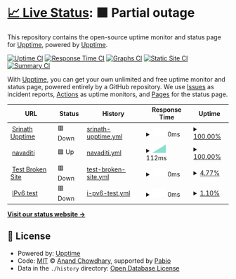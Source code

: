 # [📈 Live Status](https://demo.upptime.js.org): <!--live status--> **🟧 Partial outage**

This repository contains the open-source uptime monitor and status page for [Upptime](https://upptime.js.org), powered by [Upptime](https://github.com/upptime/upptime).

[![Uptime CI](https://github.com/srinath2125/upptime/workflows/Uptime%20CI/badge.svg)](https://github.com/srinath2125/upptime/actions?query=workflow%3A%22Uptime+CI%22)
[![Response Time CI](https://github.com/srinath2125/upptime/workflows/Response%20Time%20CI/badge.svg)](https://github.com/srinath2125/upptime/actions?query=workflow%3A%22Response+Time+CI%22)
[![Graphs CI](https://github.com/srinath2125/upptime/workflows/Graphs%20CI/badge.svg)](https://github.com/srinath2125/upptime/actions?query=workflow%3A%22Graphs+CI%22)
[![Static Site CI](https://github.com/srinath2125/upptime/workflows/Static%20Site%20CI/badge.svg)](https://github.com/srinath2125/upptime/actions?query=workflow%3A%22Static+Site+CI%22)
[![Summary CI](https://github.com/srinath2125/upptime/workflows/Summary%20CI/badge.svg)](https://github.com/srinath2125/upptime/actions?query=workflow%3A%22Summary+CI%22)

With [Upptime](https://upptime.js.org), you can get your own unlimited and free uptime monitor and status page, powered entirely by a GitHub repository. We use [Issues](https://github.com/upptime/upptime/issues) as incident reports, [Actions](https://github.com/srinath2125/upptime/actions) as uptime monitors, and [Pages](https://demo.upptime.js.org) for the status page.

<!--start: status pages-->
<!-- This summary is generated by Upptime (https://github.com/upptime/upptime) -->
<!-- Do not edit this manually, your changes will be overwritten -->
<!-- prettier-ignore -->
| URL | Status | History | Response Time | Uptime |
| --- | ------ | ------- | ------------- | ------ |
| <img alt="" src="https://icons.duckduckgo.com/ip3/srinath2125.github.io.ico" height="13"> [Srinath Upptime](https://srinath2125.github.io/upptime/) | 🟥 Down | [srinath-upptime.yml](https://github.com/srinath2125/upptime/commits/HEAD/history/srinath-upptime.yml) | <details><summary><img alt="Response time graph" src="./graphs/srinath-upptime/response-time-week.png" height="20"> 0ms</summary><br><a href="https://demo.upptime.js.org/history/srinath-upptime"><img alt="Response time 0" src="https://img.shields.io/endpoint?url=https%3A%2F%2Fraw.githubusercontent.com%2Fsrinath2125%2Fupptime%2FHEAD%2Fapi%2Fsrinath-upptime%2Fresponse-time.json"></a><br><a href="https://demo.upptime.js.org/history/srinath-upptime"><img alt="24-hour response time 0" src="https://img.shields.io/endpoint?url=https%3A%2F%2Fraw.githubusercontent.com%2Fsrinath2125%2Fupptime%2FHEAD%2Fapi%2Fsrinath-upptime%2Fresponse-time-day.json"></a><br><a href="https://demo.upptime.js.org/history/srinath-upptime"><img alt="7-day response time 0" src="https://img.shields.io/endpoint?url=https%3A%2F%2Fraw.githubusercontent.com%2Fsrinath2125%2Fupptime%2FHEAD%2Fapi%2Fsrinath-upptime%2Fresponse-time-week.json"></a><br><a href="https://demo.upptime.js.org/history/srinath-upptime"><img alt="30-day response time 0" src="https://img.shields.io/endpoint?url=https%3A%2F%2Fraw.githubusercontent.com%2Fsrinath2125%2Fupptime%2FHEAD%2Fapi%2Fsrinath-upptime%2Fresponse-time-month.json"></a><br><a href="https://demo.upptime.js.org/history/srinath-upptime"><img alt="1-year response time 0" src="https://img.shields.io/endpoint?url=https%3A%2F%2Fraw.githubusercontent.com%2Fsrinath2125%2Fupptime%2FHEAD%2Fapi%2Fsrinath-upptime%2Fresponse-time-year.json"></a></details> | <details><summary><a href="https://demo.upptime.js.org/history/srinath-upptime">100.00%</a></summary><a href="https://demo.upptime.js.org/history/srinath-upptime"><img alt="All-time uptime 100.00%" src="https://img.shields.io/endpoint?url=https%3A%2F%2Fraw.githubusercontent.com%2Fsrinath2125%2Fupptime%2FHEAD%2Fapi%2Fsrinath-upptime%2Fuptime.json"></a><br><a href="https://demo.upptime.js.org/history/srinath-upptime"><img alt="24-hour uptime 100.00%" src="https://img.shields.io/endpoint?url=https%3A%2F%2Fraw.githubusercontent.com%2Fsrinath2125%2Fupptime%2FHEAD%2Fapi%2Fsrinath-upptime%2Fuptime-day.json"></a><br><a href="https://demo.upptime.js.org/history/srinath-upptime"><img alt="7-day uptime 100.00%" src="https://img.shields.io/endpoint?url=https%3A%2F%2Fraw.githubusercontent.com%2Fsrinath2125%2Fupptime%2FHEAD%2Fapi%2Fsrinath-upptime%2Fuptime-week.json"></a><br><a href="https://demo.upptime.js.org/history/srinath-upptime"><img alt="30-day uptime 100.00%" src="https://img.shields.io/endpoint?url=https%3A%2F%2Fraw.githubusercontent.com%2Fsrinath2125%2Fupptime%2FHEAD%2Fapi%2Fsrinath-upptime%2Fuptime-month.json"></a><br><a href="https://demo.upptime.js.org/history/srinath-upptime"><img alt="1-year uptime 100.00%" src="https://img.shields.io/endpoint?url=https%3A%2F%2Fraw.githubusercontent.com%2Fsrinath2125%2Fupptime%2FHEAD%2Fapi%2Fsrinath-upptime%2Fuptime-year.json"></a></details>
| <img alt="" src="https://icons.duckduckgo.com/ip3/www.navadhiti.com.ico" height="13"> [navaditi](https://www.navadhiti.com/) | 🟩 Up | [navaditi.yml](https://github.com/srinath2125/upptime/commits/HEAD/history/navaditi.yml) | <details><summary><img alt="Response time graph" src="./graphs/navaditi/response-time-week.png" height="20"> 112ms</summary><br><a href="https://demo.upptime.js.org/history/navaditi"><img alt="Response time 112" src="https://img.shields.io/endpoint?url=https%3A%2F%2Fraw.githubusercontent.com%2Fsrinath2125%2Fupptime%2FHEAD%2Fapi%2Fnavaditi%2Fresponse-time.json"></a><br><a href="https://demo.upptime.js.org/history/navaditi"><img alt="24-hour response time 112" src="https://img.shields.io/endpoint?url=https%3A%2F%2Fraw.githubusercontent.com%2Fsrinath2125%2Fupptime%2FHEAD%2Fapi%2Fnavaditi%2Fresponse-time-day.json"></a><br><a href="https://demo.upptime.js.org/history/navaditi"><img alt="7-day response time 112" src="https://img.shields.io/endpoint?url=https%3A%2F%2Fraw.githubusercontent.com%2Fsrinath2125%2Fupptime%2FHEAD%2Fapi%2Fnavaditi%2Fresponse-time-week.json"></a><br><a href="https://demo.upptime.js.org/history/navaditi"><img alt="30-day response time 112" src="https://img.shields.io/endpoint?url=https%3A%2F%2Fraw.githubusercontent.com%2Fsrinath2125%2Fupptime%2FHEAD%2Fapi%2Fnavaditi%2Fresponse-time-month.json"></a><br><a href="https://demo.upptime.js.org/history/navaditi"><img alt="1-year response time 112" src="https://img.shields.io/endpoint?url=https%3A%2F%2Fraw.githubusercontent.com%2Fsrinath2125%2Fupptime%2FHEAD%2Fapi%2Fnavaditi%2Fresponse-time-year.json"></a></details> | <details><summary><a href="https://demo.upptime.js.org/history/navaditi">100.00%</a></summary><a href="https://demo.upptime.js.org/history/navaditi"><img alt="All-time uptime 100.00%" src="https://img.shields.io/endpoint?url=https%3A%2F%2Fraw.githubusercontent.com%2Fsrinath2125%2Fupptime%2FHEAD%2Fapi%2Fnavaditi%2Fuptime.json"></a><br><a href="https://demo.upptime.js.org/history/navaditi"><img alt="24-hour uptime 100.00%" src="https://img.shields.io/endpoint?url=https%3A%2F%2Fraw.githubusercontent.com%2Fsrinath2125%2Fupptime%2FHEAD%2Fapi%2Fnavaditi%2Fuptime-day.json"></a><br><a href="https://demo.upptime.js.org/history/navaditi"><img alt="7-day uptime 100.00%" src="https://img.shields.io/endpoint?url=https%3A%2F%2Fraw.githubusercontent.com%2Fsrinath2125%2Fupptime%2FHEAD%2Fapi%2Fnavaditi%2Fuptime-week.json"></a><br><a href="https://demo.upptime.js.org/history/navaditi"><img alt="30-day uptime 100.00%" src="https://img.shields.io/endpoint?url=https%3A%2F%2Fraw.githubusercontent.com%2Fsrinath2125%2Fupptime%2FHEAD%2Fapi%2Fnavaditi%2Fuptime-month.json"></a><br><a href="https://demo.upptime.js.org/history/navaditi"><img alt="1-year uptime 100.00%" src="https://img.shields.io/endpoint?url=https%3A%2F%2Fraw.githubusercontent.com%2Fsrinath2125%2Fupptime%2FHEAD%2Fapi%2Fnavaditi%2Fuptime-year.json"></a></details>
| <img alt="" src="https://icons.duckduckgo.com/ip3/thissitedoesnotexist.koj.co.ico" height="13"> [Test Broken Site](https://thissitedoesnotexist.koj.co) | 🟥 Down | [test-broken-site.yml](https://github.com/srinath2125/upptime/commits/HEAD/history/test-broken-site.yml) | <details><summary><img alt="Response time graph" src="./graphs/test-broken-site/response-time-week.png" height="20"> 0ms</summary><br><a href="https://demo.upptime.js.org/history/test-broken-site"><img alt="Response time 0" src="https://img.shields.io/endpoint?url=https%3A%2F%2Fraw.githubusercontent.com%2Fsrinath2125%2Fupptime%2FHEAD%2Fapi%2Ftest-broken-site%2Fresponse-time.json"></a><br><a href="https://demo.upptime.js.org/history/test-broken-site"><img alt="24-hour response time 0" src="https://img.shields.io/endpoint?url=https%3A%2F%2Fraw.githubusercontent.com%2Fsrinath2125%2Fupptime%2FHEAD%2Fapi%2Ftest-broken-site%2Fresponse-time-day.json"></a><br><a href="https://demo.upptime.js.org/history/test-broken-site"><img alt="7-day response time 0" src="https://img.shields.io/endpoint?url=https%3A%2F%2Fraw.githubusercontent.com%2Fsrinath2125%2Fupptime%2FHEAD%2Fapi%2Ftest-broken-site%2Fresponse-time-week.json"></a><br><a href="https://demo.upptime.js.org/history/test-broken-site"><img alt="30-day response time 0" src="https://img.shields.io/endpoint?url=https%3A%2F%2Fraw.githubusercontent.com%2Fsrinath2125%2Fupptime%2FHEAD%2Fapi%2Ftest-broken-site%2Fresponse-time-month.json"></a><br><a href="https://demo.upptime.js.org/history/test-broken-site"><img alt="1-year response time 0" src="https://img.shields.io/endpoint?url=https%3A%2F%2Fraw.githubusercontent.com%2Fsrinath2125%2Fupptime%2FHEAD%2Fapi%2Ftest-broken-site%2Fresponse-time-year.json"></a></details> | <details><summary><a href="https://demo.upptime.js.org/history/test-broken-site">4.77%</a></summary><a href="https://demo.upptime.js.org/history/test-broken-site"><img alt="All-time uptime 4.77%" src="https://img.shields.io/endpoint?url=https%3A%2F%2Fraw.githubusercontent.com%2Fsrinath2125%2Fupptime%2FHEAD%2Fapi%2Ftest-broken-site%2Fuptime.json"></a><br><a href="https://demo.upptime.js.org/history/test-broken-site"><img alt="24-hour uptime 4.77%" src="https://img.shields.io/endpoint?url=https%3A%2F%2Fraw.githubusercontent.com%2Fsrinath2125%2Fupptime%2FHEAD%2Fapi%2Ftest-broken-site%2Fuptime-day.json"></a><br><a href="https://demo.upptime.js.org/history/test-broken-site"><img alt="7-day uptime 4.77%" src="https://img.shields.io/endpoint?url=https%3A%2F%2Fraw.githubusercontent.com%2Fsrinath2125%2Fupptime%2FHEAD%2Fapi%2Ftest-broken-site%2Fuptime-week.json"></a><br><a href="https://demo.upptime.js.org/history/test-broken-site"><img alt="30-day uptime 4.77%" src="https://img.shields.io/endpoint?url=https%3A%2F%2Fraw.githubusercontent.com%2Fsrinath2125%2Fupptime%2FHEAD%2Fapi%2Ftest-broken-site%2Fuptime-month.json"></a><br><a href="https://demo.upptime.js.org/history/test-broken-site"><img alt="1-year uptime 4.77%" src="https://img.shields.io/endpoint?url=https%3A%2F%2Fraw.githubusercontent.com%2Fsrinath2125%2Fupptime%2FHEAD%2Fapi%2Ftest-broken-site%2Fuptime-year.json"></a></details>
| <img alt="" src="https://icons.duckduckgo.com/ip3/null.ico" height="13"> [IPv6 test](forwardemail.net) | 🟥 Down | [i-pv6-test.yml](https://github.com/srinath2125/upptime/commits/HEAD/history/i-pv6-test.yml) | <details><summary><img alt="Response time graph" src="./graphs/i-pv6-test/response-time-week.png" height="20"> 0ms</summary><br><a href="https://demo.upptime.js.org/history/i-pv6-test"><img alt="Response time 4" src="https://img.shields.io/endpoint?url=https%3A%2F%2Fraw.githubusercontent.com%2Fsrinath2125%2Fupptime%2FHEAD%2Fapi%2Fi-pv6-test%2Fresponse-time.json"></a><br><a href="https://demo.upptime.js.org/history/i-pv6-test"><img alt="24-hour response time 0" src="https://img.shields.io/endpoint?url=https%3A%2F%2Fraw.githubusercontent.com%2Fsrinath2125%2Fupptime%2FHEAD%2Fapi%2Fi-pv6-test%2Fresponse-time-day.json"></a><br><a href="https://demo.upptime.js.org/history/i-pv6-test"><img alt="7-day response time 0" src="https://img.shields.io/endpoint?url=https%3A%2F%2Fraw.githubusercontent.com%2Fsrinath2125%2Fupptime%2FHEAD%2Fapi%2Fi-pv6-test%2Fresponse-time-week.json"></a><br><a href="https://demo.upptime.js.org/history/i-pv6-test"><img alt="30-day response time 0" src="https://img.shields.io/endpoint?url=https%3A%2F%2Fraw.githubusercontent.com%2Fsrinath2125%2Fupptime%2FHEAD%2Fapi%2Fi-pv6-test%2Fresponse-time-month.json"></a><br><a href="https://demo.upptime.js.org/history/i-pv6-test"><img alt="1-year response time 0" src="https://img.shields.io/endpoint?url=https%3A%2F%2Fraw.githubusercontent.com%2Fsrinath2125%2Fupptime%2FHEAD%2Fapi%2Fi-pv6-test%2Fresponse-time-year.json"></a></details> | <details><summary><a href="https://demo.upptime.js.org/history/i-pv6-test">1.10%</a></summary><a href="https://demo.upptime.js.org/history/i-pv6-test"><img alt="All-time uptime 1.10%" src="https://img.shields.io/endpoint?url=https%3A%2F%2Fraw.githubusercontent.com%2Fsrinath2125%2Fupptime%2FHEAD%2Fapi%2Fi-pv6-test%2Fuptime.json"></a><br><a href="https://demo.upptime.js.org/history/i-pv6-test"><img alt="24-hour uptime 1.10%" src="https://img.shields.io/endpoint?url=https%3A%2F%2Fraw.githubusercontent.com%2Fsrinath2125%2Fupptime%2FHEAD%2Fapi%2Fi-pv6-test%2Fuptime-day.json"></a><br><a href="https://demo.upptime.js.org/history/i-pv6-test"><img alt="7-day uptime 1.10%" src="https://img.shields.io/endpoint?url=https%3A%2F%2Fraw.githubusercontent.com%2Fsrinath2125%2Fupptime%2FHEAD%2Fapi%2Fi-pv6-test%2Fuptime-week.json"></a><br><a href="https://demo.upptime.js.org/history/i-pv6-test"><img alt="30-day uptime 1.10%" src="https://img.shields.io/endpoint?url=https%3A%2F%2Fraw.githubusercontent.com%2Fsrinath2125%2Fupptime%2FHEAD%2Fapi%2Fi-pv6-test%2Fuptime-month.json"></a><br><a href="https://demo.upptime.js.org/history/i-pv6-test"><img alt="1-year uptime 1.10%" src="https://img.shields.io/endpoint?url=https%3A%2F%2Fraw.githubusercontent.com%2Fsrinath2125%2Fupptime%2FHEAD%2Fapi%2Fi-pv6-test%2Fuptime-year.json"></a></details>

<!--end: status pages-->

[**Visit our status website →**](https://demo.upptime.js.org)

## 📄 License

- Powered by: [Upptime](https://github.com/upptime/upptime)
- Code: [MIT](./LICENSE) © [Anand Chowdhary](https://anandchowdhary.com), supported by [Pabio](https://pabio.com)
- Data in the `./history` directory: [Open Database License](https://opendatacommons.org/licenses/odbl/1-0/)
